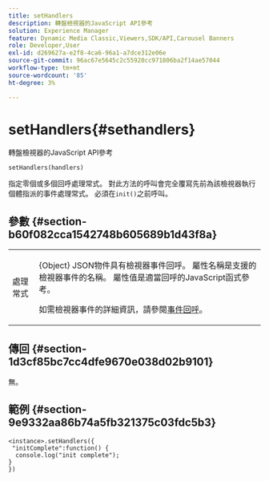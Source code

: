 ```yaml
---
title: setHandlers
description: 轉盤檢視器的JavaScript API參考
solution: Experience Manager
feature: Dynamic Media Classic,Viewers,SDK/API,Carousel Banners
role: Developer,User
exl-id: d269627a-e2f8-4ca6-96a1-a7dce312e06e
source-git-commit: 96ac67e5645c2c55920cc971806ba2f14ae57044
workflow-type: tm+mt
source-wordcount: '85'
ht-degree: 3%

---
```


# setHandlers{#sethandlers}

轉盤檢視器的JavaScript API參考

`setHandlers(handlers)`

指定零個或多個回呼處理常式。 對此方法的呼叫會完全覆寫先前為該檢視器執行個體指派的事件處理常式。 必須在`init()`之前呼叫。

## 參數 {#section-b60f082cca1542748b605689b1d43f8a}

<table id="table_98A620DAE2C340FA97BF7204AE023CC8"> 
 <tbody> 
  <tr> 
   <td colname="col1"> <p> <span class="codeph"> <span class="varname">處理常式</span> </span> </p> </td> 
   <td colname="col2"> <p> <span class="codeph"> {Object} </span> JSON物件具有檢視器事件回呼。 屬性名稱是支援的檢視器事件的名稱。 屬性值是適當回呼的JavaScript函式參考。 </p> <p>如需檢視器事件的詳細資訊，請參閱<a href="../../../c-html5-aem-asset-viewers/c-html5-aem-carousel/c-html5-aem-carousel-event-callbacks.md#concept-66d5996f2b1b44cab3d5264cda5c50cd" format="dita" scope="local">事件回呼</a>。 </p> </td> 
  </tr> 
 </tbody> 
</table>

## 傳回 {#section-1d3cf85bc7cc4dfe9670e038d02b9101}

無。

## 範例 {#section-9e9332aa86b74a5fb321375c03fdc5b3}

```
<instance>.setHandlers({ 
 "initComplete":function() { 
  console.log("init complete"); 
} 
})
```
